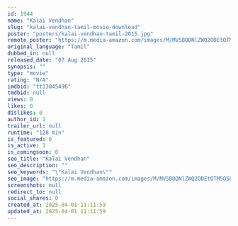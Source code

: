 ```yaml
---
id: 1944
name: "Kalai Vendhan"
slug: "kalai-vendhan-tamil-movie-download"
poster: "posters/kalai-vendhan-tamil-2015.jpg"
remote_poster: "https://m.media-amazon.com/images/M/MV5BODNlZWQ2ODEtOTM5OS00ZjAxLWI5YzgtMTVjZjhjMmNjNjVmXkEyXkFqcGdeQXVyMTMzMjUyNA@@._V1_SX300.jpg"
original_language: "Tamil"
dubbed_in: null
released_date: "07 Aug 2015"
synopsis: ""
type: "movie"
rating: "N/A"
imdbid: "tt13045496"
tmdbid: null
views: 0
likes: 0
dislikes: 0
author_id: 1
trailer_url: null
runtime: "128 min"
is_featured: 0
is_active: 1
is_comingsoon: 0
seo_title: "Kalai Vendhan"
seo_description: ""
seo_keywords: "\"Kalai Vendhan\""
seo_image: "https://m.media-amazon.com/images/M/MV5BODNlZWQ2ODEtOTM5OS00ZjAxLWI5YzgtMTVjZjhjMmNjNjVmXkEyXkFqcGdeQXVyMTMzMjUyNA@@._V1_SX300.jpg"
screenshots: null
redirect_to: null
social_shares: 0
created_at: 2025-04-01 11:11:59
updated_at: 2025-04-01 11:11:59
---
```



